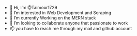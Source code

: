 - 👋 Hi, I’m @Taimoor1729
- 👀 I’m interested in Web Development and Scraping
- 🌱 I’m currently Working on the MERN stack
- 💞️ I’m looking to collaborate anyone that passionate to work
- 📫 you have to reach me through my mail and github account

<!---
Taimoor1729/Taimoor1729 is a ✨ special ✨ repository because its `README.md` (this file) appears on your GitHub profile.
You can click the Preview link to take a look at your changes.
--->
